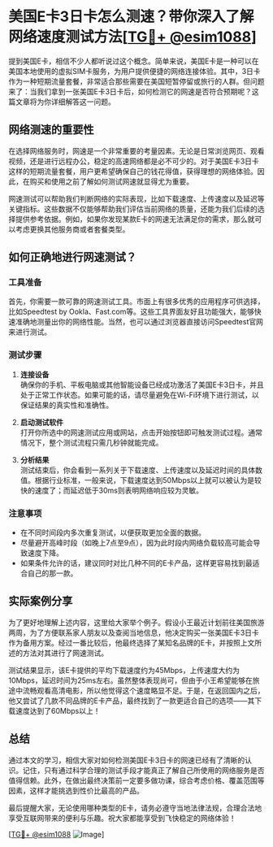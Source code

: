 # 美国E卡3日卡怎么测速？带你深入了解网络速度测试方法[[TG💪+ @esim1088](https://t.me/s/esim1088)]

提到美国E卡，相信不少人都听说过这个概念。简单来说，美国E卡是一种可以在美国本地使用的虚拟SIM卡服务，为用户提供便捷的网络连接体验。其中，3日卡作为一种短期流量套餐，非常适合那些需要在美国短暂停留或旅行的人群。但问题来了：当我们拿到一张美国E卡3日卡后，如何检测它的网速是否符合预期呢？这篇文章将为你详细解答这一问题。

## 网络测速的重要性

在选择网络服务时，网速是一个非常重要的考量因素。无论是日常浏览网页、观看视频，还是进行远程办公，稳定的高速网络都是必不可少的。对于美国E卡3日卡这样的短期流量套餐，用户更希望确保自己的钱花得值，获得理想的网络体验。因此，在购买和使用之前了解如何测试网速就显得尤为重要。

网速测试可以帮助我们判断网络的实际表现，比如下载速度、上传速度以及延迟等关键指标。这些数据不仅能够帮助我们评估当前网络的质量，还能为我们后续的选择提供参考依据。例如，如果你发现某款E卡的网速无法满足你的需求，那么就可以考虑更换其他服务商或者套餐类型。

## 如何正确地进行网速测试？

### 工具准备

首先，你需要一款可靠的网速测试工具。市面上有很多优秀的应用程序可供选择，比如Speedtest by Ookla、Fast.com等。这些工具界面友好且功能强大，能够快速准确地测量出你的网络性能。当然，也可以通过浏览器直接访问Speedtest官网来进行测试。

### 测试步骤

1. **连接设备**  
   确保你的手机、平板电脑或其他智能设备已经成功激活了美国E卡3日卡，并且处于正常工作状态。如果可能的话，请尽量避免在Wi-Fi环境下进行测试，以保证结果的真实性和准确性。

2. **启动测试软件**  
   打开你所选中的网速测试应用或网站，点击开始按钮即可触发测试过程。通常情况下，整个测试流程只需几秒钟就能完成。

3. **分析结果**  
   测试结束后，你会看到一系列关于下载速度、上传速度以及延迟时间的具体数值。根据行业标准，一般来说，下载速度达到50Mbps以上就可以被认为是较快的速度了；而延迟低于30ms则表明网络响应较为灵敏。

### 注意事项

- 在不同时间段内多次重复测试，以便获取更加全面的数据。
- 尽量避开高峰时段（如晚上7点至9点），因为此时段内网络负载较高可能会导致速度下降。
- 如果条件允许的话，建议同时对比几种不同的E卡产品，这样更容易找到最适合自己的那一款。

## 实际案例分享

为了更好地理解上述内容，这里给大家举个例子。假设小王最近计划前往美国旅游两周，为了方便联系家人朋友以及查阅当地信息，他决定购买一张美国E卡3日卡作为备用方案。经过一番比较后，他最终选择了某知名品牌的E卡，并按照上文所述的方法对其进行了网速测试。

测试结果显示，该E卡提供的平均下载速度约为45Mbps，上传速度大约为10Mbps，延迟时间为25ms左右。虽然整体表现尚可，但由于小王希望能够在旅途中流畅观看高清电影，所以他觉得这个速度略显不足。于是，在返回国内之后，他又尝试了几款不同品牌的E卡产品，最终找到了一款更适合自己的选项——其下载速度达到了60Mbps以上！

## 总结

通过本文的学习，相信大家对如何检测美国E卡3日卡的网速已经有了清晰的认识。记住，只有通过科学合理的测试手段才能真正了解自己所使用的网络服务是否值得信赖。此外，在做出最终决策前一定要多做功课，综合考虑价格、覆盖范围等因素，这样才能挑选到性价比最高的产品。

最后提醒大家，无论使用哪种类型的E卡，请务必遵守当地法律法规，合理合法地享受互联网带来的便利与乐趣。祝大家都能享受到飞快稳定的网络体验！

[[TG💪+ @esim1088](https://t.me/s/esim1088) ![Image](https://i.postimg.cc/4NQfJmqS/Snipaste-2025-05-13-00-14-12.png)]